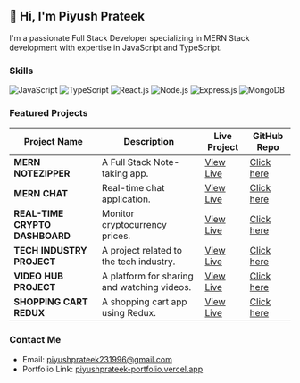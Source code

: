 ## 👋 Hi, I'm Piyush Prateek

I'm a passionate Full Stack Developer specializing in MERN Stack development with expertise in JavaScript and TypeScript.

### Skills

![JavaScript](https://img.shields.io/badge/JavaScript-★★★☆☆-yellow)
![TypeScript](https://img.shields.io/badge/TypeScript-★★★☆☆-blue)
![React.js](https://img.shields.io/badge/React-★★★☆☆-blue)
![Node.js](https://img.shields.io/badge/Node.js-★★★☆☆-green)
![Express.js](https://img.shields.io/badge/Express.js-★★★☆☆-purple)
![MongoDB](https://img.shields.io/badge/MongoDB-★★★☆☆-brightgreen)

### Featured Projects

| Project Name         | Description                                | Live Project                 | GitHub Repo          |
|----------------------|--------------------------------------------|----------------------|----------------------|
| **MERN NOTEZIPPER**      | A Full Stack Note-taking app.              | [View Live](https://note-zipper-2o9s.onrender.com/)      | [Click here](https://github.com/piyushpratek/NoteZipper) |
| **MERN CHAT**            | Real-time chat application.                | [View Live](https://chat-rlbn.onrender.com/chats/)        | [Click here](https://github.com/piyushpratek/mern-chat-app-piyush) |
| **REAL-TIME CRYPTO DASHBOARD** | Monitor cryptocurrency prices.       | [View Live](https://crypto-currency-app-red.vercel.app/) | [Click here](https://github.com/piyushpratek/CryptoCurrencyApp) |
| **TECH INDUSTRY PROJECT**| A project related to the tech industry.   | [View Live](https://reactone-five.vercel.app/)          | [Click here](https://github.com/piyushpratek/TechIndustryProject) |
| **VIDEO HUB PROJECT**    | A platform for sharing and watching videos.| [View Live](https://videohubproject.vercel.app/)        | [Click here](https://github.com/piyushpratek/VideoHubProject) |
| **SHOPPING CART REDUX**  | A shopping cart app using Redux.          | [View Live](https://shopping-cart-redux-gamma.vercel.app/) | [Click here](https://github.com/piyushpratek/ShoppingCartRedux) |


### Contact Me

- Email: piyushprateek231996@gmail.com
- Portfolio Link: [piyushprateek-portfolio.vercel.app](https://piyushprateek-portfolio.vercel.app/)




<!---
piyushpratek/piyushpratek is a ✨ special ✨ repository because its `README.md` (this file) appears on your GitHub profile.
You can click the Preview link to take a look at your changes.
--->
